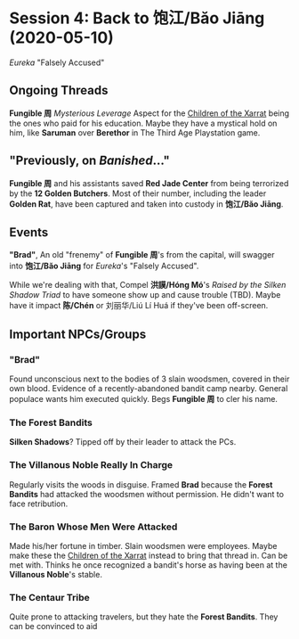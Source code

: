 # Session 4: Back to 饱江/Băo Jiāng (2020-05-10)

_Eureka_ "Falsely Accused"

## Ongoing Threads
**Fungible 周** _Mysterious Leverage_ Aspect for the [Children of the
Xarrat](cthulhu_missionaries.md) being the ones who paid for his education.
Maybe they have a mystical hold on him, like **Saruman** over **Berethor**
in The Third Age Playstation game.

## "Previously, on _Banished_..."
**Fungible 周** and his assistants saved **Red Jade Center** from being terrorized by the
**12 Golden Butchers**. Most of their number, including the leader **Golden Rat**, have been
captured and taken into custody in **饱江/Băo Jiāng**.

## Events
**"Brad"**, An old "frenemy" of **Fungible 周**'s from the capital, will swagger into
**饱江/Băo Jiāng** for _Eureka_'s "Falsely Accused".

While we're dealing with that, Compel **洪謨/Hóng Mó**'s _Raised by the Silken Shadow Triad_
to have someone show up and cause trouble (TBD). Maybe have it impact **陈/Chén** or
刘丽华/Liú Lí Huá if they've been off-screen.

## Important NPCs/Groups

### "Brad"
Found unconscious next to the bodies of 3 slain woodsmen, covered in their own blood.
Evidence of a recently-abandoned bandit camp nearby.
General populace wants him executed quickly.
Begs **Fungible 周** to cler his name.

### The Forest Bandits
**Silken Shadows**?
Tipped off by their leader to attack the PCs.

### The Villanous Noble Really In Charge
Regularly visits the woods in disguise. Framed **Brad** because the **Forest Bandits**
had attacked the woodsmen without permission. He didn't want to face retribution.

### The Baron Whose Men Were Attacked
Made his/her fortune in timber. Slain woodsmen were employees. Maybe make these the
[Children of the Xarrat](cthulhu_missionaries.md) instead to bring that thread in.
Can be met with. Thinks he once recognized a bandit's horse as having been at the
**Villanous Noble**'s stable.

### The Centaur Tribe
Quite prone to attacking travelers, but they hate the **Forest Bandits**.
They can be convinced to aid
